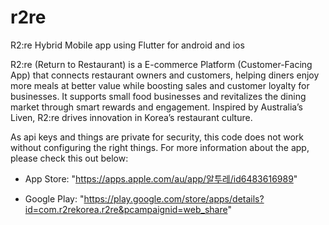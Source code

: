 # r2re

R2:re Hybrid Mobile app using Flutter for android and ios

R2:re (Return to Restaurant) is a E-commerce Platform (Customer-Facing App) that connects restaurant owners and customers, 
helping diners enjoy more meals at better value while boosting sales and customer loyalty for businesses. 
It supports small food businesses and revitalizes the dining market through smart rewards and engagement. 
Inspired by Australia’s Liven, R2:re drives innovation in Korea’s restaurant culture.

As api keys and things are private for security, this code does not work without configuring the right things.
For more information about the app, please check this out below:

* App Store: "https://apps.apple.com/au/app/알투레/id6483616989"

* Google Play: "https://play.google.com/store/apps/details?id=com.r2rekorea.r2re&pcampaignid=web_share"

